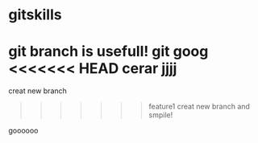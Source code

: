 # gitskills
git branch is usefull!
git goog 
<<<<<<< HEAD
cerar jjjj
=======
creat new branch
>>>>>>> feature1
creat new branch and smpile!


goooooo

